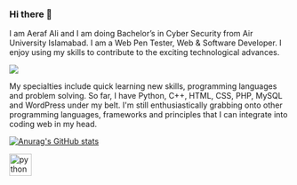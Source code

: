 ### Hi there 👋

I am Aeraf Ali and I am doing Bachelor’s in Cyber Security from Air University Islamabad.
I am a Web Pen Tester, Web & Software Developer. I enjoy using my skills to contribute to the exciting technological advances.

![](https://media-exp1.licdn.com/dms/image/C4D16AQFO_kSbfv1Tug/profile-displaybackgroundimage-shrink_350_1400/0/1661679584201?e=1672876800&v=beta&t=51XphABjP98tzTp180lp0eDTke9g9EWHRYMY2HFFFt4)

My specialties include quick learning new skills, programming languages and problem solving. So far, I have Python, C++, HTML, CSS, PHP, MySQL and WordPress under my belt. I'm still enthusiastically grabbing onto other programming languages, frameworks and principles that I can integrate into coding web in my head.

[![Anurag's GitHub stats](https://github-readme-stats.vercel.app/api?username=AerafAli620)](https://github.com/anuraghazra/github-readme-stats)

[<img src='https://cdn.jsdelivr.net/npm/simple-icons@3.0.1/icons/python.svg' alt='python' height='40'>](https://encrypted-tbn0.gstatic.com/images?q=tbn:ANd9GcR5jWcelvuA21bkRy83WtlX9IFEAyRawUsHrg&usqp=CAU)  
